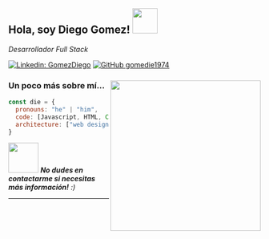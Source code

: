 <h2> Hola, soy Diego Gomez! <img src="https://media.giphy.com/media/TfjcKnQD1k3Xn3t1cw/giphy.gif" width="50"></h2>

<p><em>Desarrollador Full Stack</em></p>

[![Linkedin: GomezDiego](https://img.shields.io/badge/-GomezDiego-blue?style=flat-square&logo=Linkedin&logoColor=white&link=https://www.linkedin.com/in/diegogomez1974/)](https://www.linkedin.com/in/diegogomez1974/)
[![GitHub gomedie1974](https://img.shields.io/badge/-gomedie1974-white?style=flat-square&logo=github&logoColor=black&link=https://github.com/gomedie1974/)](https://github.com/gomedie1974)

### <img align='right' src="https://media.giphy.com/media/26tn33aiTi1jkl6H6/giphy.gif" width="300"> Un poco más sobre mí...  

```javascript
const die = {
  pronouns: "he" | "him",
  code: [Javascript, HTML, CSS, Sass, Wordpress],
  architecture: ["web design", "e-commerce", "front end"],
}
```

<img src="https://media.giphy.com/media/rWUrg5Fd6earug44YX/giphy.gif" width="60"> <em><b>No dudes en contactarme si necesitas más información!</b> :)</em>

---


<!--
**gomedie1974/gomedie1974** is a ✨ _special_ ✨ repository because its `README.md` (this file) appears on your GitHub profile.

Here are some ideas to get you started:

- 🔭 I’m currently working on ...
- 🌱 I’m currently learning ...
- 👯 I’m looking to collaborate on ...
- 🤔 I’m looking for help with ...
- 💬 Ask me about ...
- 📫 How to reach me: ...
- 😄 Pronouns: ...
- ⚡ Fun fact: ...
-->
